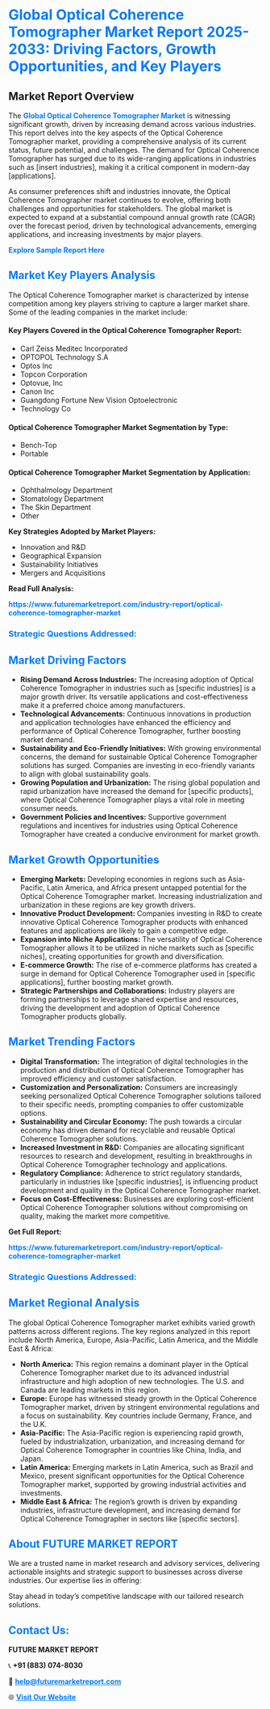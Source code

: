 <h1 style="color: #007BFF;">Global Optical Coherence Tomographer Market Report 2025-2033: Driving Factors, Growth Opportunities, and Key Players</h1>

<section id="overview">
<h2>Market Report Overview</h2>
<p>The <a href="https://www.futuremarketreport.com/industry-report/optical-coherence-tomographer-market" style="color: #007BFF; text-decoration: none;"><strong>Global Optical Coherence Tomographer Market</strong></a> is witnessing significant growth, driven by increasing demand across various industries. This report delves into the key aspects of the Optical Coherence Tomographer market, providing a comprehensive analysis of its current status, future potential, and challenges. The demand for Optical Coherence Tomographer has surged due to its wide-ranging applications in industries such as [insert industries], making it a critical component in modern-day [applications].</p>
<p>As consumer preferences shift and industries innovate, the Optical Coherence Tomographer market continues to evolve, offering both challenges and opportunities for stakeholders. The global market is expected to expand at a substantial compound annual growth rate (CAGR) over the forecast period, driven by technological advancements, emerging applications, and increasing investments by major players.</p>
</section>

<section id="overview">
<p><a href="https://www.futuremarketreport.com/request-sample/reportId=92915" style="color: #007BFF; text-decoration: none;"><strong>Explore Sample Report Here</strong></a></p>
</section>

<section id="key-players">
<h2 style="color: #007BFF;">Market Key Players Analysis</h2>
<p>The Optical Coherence Tomographer market is characterized by intense competition among key players striving to capture a larger market share. Some of the leading companies in the market include:</p>
<h4>Key Players Covered in the Optical Coherence Tomographer Report:</h4>
<ul><li>Carl Zeiss Meditec Incorporated</li><li>OPTOPOL Technology S.A</li><li>Optos Inc</li><li>Topcon Corporation</li><li>Optovue, Inc</li><li>Canon Inc</li><li>Guangdong Fortune New Vision Optoelectronic</li><li>Technology Co</li></ul>
<h4>Optical Coherence Tomographer Market Segmentation by Type:</h4>
<ul><li>Bench-Top</li><li>Portable</li></ul>

<h4>Optical Coherence Tomographer Market Segmentation by Application:</h4>
<ul><li>Ophthalmology Department</li><li>Stomatology Department</li><li>The Skin Department</li><li>Other</li></ul>
<p><strong>Key Strategies Adopted by Market Players:</strong></p>
<ul>
<li>Innovation and R&D</li>
<li>Geographical Expansion</li>
<li>Sustainability Initiatives</li>
<li>Mergers and Acquisitions</li>
</ul>
</section>

<section>
<p><strong>Read Full Analysis: </strong></p><a href="https://www.futuremarketreport.com/industry-report/optical-coherence-tomographer-market" style="color: #007BFF; text-decoration: none;"><strong>https://www.futuremarketreport.com/industry-report/optical-coherence-tomographer-market</strong></a>
<h3 style="color: #007BFF;">Strategic Questions Addressed:</h3>
</section>

<section id="driving-factors">
<h2 style="color: #007BFF;">Market Driving Factors</h2>
<ul>
<li><strong>Rising Demand Across Industries:</strong> The increasing adoption of Optical Coherence Tomographer in industries such as [specific industries] is a major growth driver. Its versatile applications and cost-effectiveness make it a preferred choice among manufacturers.</li>
<li><strong>Technological Advancements:</strong> Continuous innovations in production and application technologies have enhanced the efficiency and performance of Optical Coherence Tomographer, further boosting market demand.</li>
<li><strong>Sustainability and Eco-Friendly Initiatives:</strong> With growing environmental concerns, the demand for sustainable Optical Coherence Tomographer solutions has surged. Companies are investing in eco-friendly variants to align with global sustainability goals.</li>
<li><strong>Growing Population and Urbanization:</strong> The rising global population and rapid urbanization have increased the demand for [specific products], where Optical Coherence Tomographer plays a vital role in meeting consumer needs.</li>
<li><strong>Government Policies and Incentives:</strong> Supportive government regulations and incentives for industries using Optical Coherence Tomographer have created a conducive environment for market growth.</li>
</ul>
</section>

<section id="growth-opportunities">
<h2 style="color: #007BFF;">Market Growth Opportunities</h2>
<ul>
<li><strong>Emerging Markets:</strong> Developing economies in regions such as Asia-Pacific, Latin America, and Africa present untapped potential for the Optical Coherence Tomographer market. Increasing industrialization and urbanization in these regions are key growth drivers.</li>
<li><strong>Innovative Product Development:</strong> Companies investing in R&D to create innovative Optical Coherence Tomographer products with enhanced features and applications are likely to gain a competitive edge.</li>
<li><strong>Expansion into Niche Applications:</strong> The versatility of Optical Coherence Tomographer allows it to be utilized in niche markets such as [specific niches], creating opportunities for growth and diversification.</li>
<li><strong>E-commerce Growth:</strong> The rise of e-commerce platforms has created a surge in demand for Optical Coherence Tomographer used in [specific applications], further boosting market growth.</li>
<li><strong>Strategic Partnerships and Collaborations:</strong> Industry players are forming partnerships to leverage shared expertise and resources, driving the development and adoption of Optical Coherence Tomographer products globally.</li>
</ul>
</section>

<section id="trending-factors">
<h2 style="color: #007BFF;">Market Trending Factors</h2>
<ul>
<li><strong>Digital Transformation:</strong> The integration of digital technologies in the production and distribution of Optical Coherence Tomographer has improved efficiency and customer satisfaction.</li>
<li><strong>Customization and Personalization:</strong> Consumers are increasingly seeking personalized Optical Coherence Tomographer solutions tailored to their specific needs, prompting companies to offer customizable options.</li>
<li><strong>Sustainability and Circular Economy:</strong> The push towards a circular economy has driven demand for recyclable and reusable Optical Coherence Tomographer solutions.</li>
<li><strong>Increased Investment in R&D:</strong> Companies are allocating significant resources to research and development, resulting in breakthroughs in Optical Coherence Tomographer technology and applications.</li>
<li><strong>Regulatory Compliance:</strong> Adherence to strict regulatory standards, particularly in industries like [specific industries], is influencing product development and quality in the Optical Coherence Tomographer market.</li>
<li><strong>Focus on Cost-Effectiveness:</strong> Businesses are exploring cost-efficient Optical Coherence Tomographer solutions without compromising on quality, making the market more competitive.</li>
</ul>
</section>

<section>
<p><strong>Get Full Report: </strong></p><a href="https://www.futuremarketreport.com/industry-report/optical-coherence-tomographer-market" style="color: #007BFF; text-decoration: none;"><strong>https://www.futuremarketreport.com/industry-report/optical-coherence-tomographer-market</strong></a>
<h3 style="color: #007BFF;">Strategic Questions Addressed:</h3>
</section>


<section id="regional-analysis">
<h2 style="color: #007BFF;">Market Regional Analysis</h2>
<p>The global Optical Coherence Tomographer market exhibits varied growth patterns across different regions. The key regions analyzed in this report include North America, Europe, Asia-Pacific, Latin America, and the Middle East & Africa:</p>
<ul>
<li><strong>North America:</strong> This region remains a dominant player in the Optical Coherence Tomographer market due to its advanced industrial infrastructure and high adoption of new technologies. The U.S. and Canada are leading markets in this region.</li>
<li><strong>Europe:</strong> Europe has witnessed steady growth in the Optical Coherence Tomographer market, driven by stringent environmental regulations and a focus on sustainability. Key countries include Germany, France, and the U.K.</li>
<li><strong>Asia-Pacific:</strong> The Asia-Pacific region is experiencing rapid growth, fueled by industrialization, urbanization, and increasing demand for Optical Coherence Tomographer in countries like China, India, and Japan.</li>
<li><strong>Latin America:</strong> Emerging markets in Latin America, such as Brazil and Mexico, present significant opportunities for the Optical Coherence Tomographer market, supported by growing industrial activities and investments.</li>
<li><strong>Middle East & Africa:</strong> The region’s growth is driven by expanding industries, infrastructure development, and increasing demand for Optical Coherence Tomographer in sectors like [specific sectors].</li>
</ul>
</section>

<footer>
<h2 style="color: #007BFF;">About FUTURE MARKET REPORT</h2>
<p>We are a trusted name in market research and advisory services, delivering actionable insights and strategic support to businesses across diverse industries. Our expertise lies in offering:</p>

<p>Stay ahead in today’s competitive landscape with our tailored research solutions.</p>

<h2 style="color: #007BFF;">Contact Us:</h2>
<p><strong>FUTURE MARKET REPORT</strong></p>
<p>📞 <strong>+91 (883) 074-8030</strong></p>
<p>📧 <strong><a href="mailto:help@futuremarketreport.com" style="color: #007BFF;">help@futuremarketreport.com</a></strong></p>
<p>🌐 <strong><a href="https://www.futuremarketreport.com/" style="color: #007BFF;">Visit Our Website</a></strong></p>
</footer>